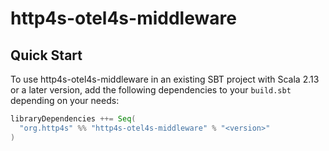 # http4s-otel4s-middleware

## Quick Start

To use http4s-otel4s-middleware in an existing SBT project with Scala 2.13 or a
later version, add the following dependencies to your `build.sbt` depending on
your needs:

```scala
libraryDependencies ++= Seq(
  "org.http4s" %% "http4s-otel4s-middleware" % "<version>"
)
```
